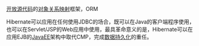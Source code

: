 [开放源代码](https://baike.baidu.com/item/开放源代码/114160)的[对象关系映射](https://baike.baidu.com/item/对象关系映射/311152)框架，ORM

Hibernate可以应用在任何使用JDBC的场合，既可以在Java的客户端程序使用，也可以在Servlet/JSP的Web应用中使用，最具革命意义的是，Hibernate可以在应用EJB的[JavaEE](https://baike.baidu.com/item/JavaEE)架构中取代CMP，完成[数据持久化](https://baike.baidu.com/item/数据持久化/5777076)的重任。



